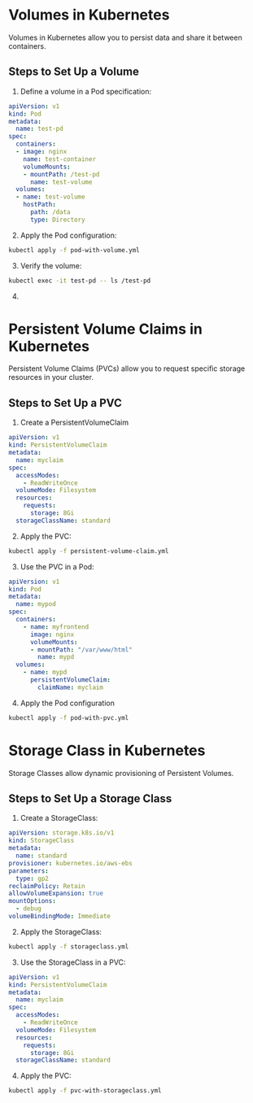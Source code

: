 # Volumes in Kubernetes

Volumes in Kubernetes allow you to persist data and share it between containers.

## Steps to Set Up a Volume

1. Define a volume in a Pod specification:

```yaml
apiVersion: v1
kind: Pod
metadata:
  name: test-pd
spec:
  containers:
  - image: nginx
    name: test-container
    volumeMounts:
    - mountPath: /test-pd
      name: test-volume
  volumes:
  - name: test-volume
    hostPath:
      path: /data
      type: Directory
```

2. Apply the Pod configuration:

```bash
kubectl apply -f pod-with-volume.yml
```

3. Verify the volume:

```bash
kubectl exec -it test-pd -- ls /test-pd
```

4. 

# Persistent Volume Claims in Kubernetes

Persistent Volume Claims (PVCs) allow you to request specific storage resources in your cluster.

## Steps to Set Up a PVC

1. Create a PersistentVolumeClaim

```yaml
apiVersion: v1
kind: PersistentVolumeClaim
metadata:
  name: myclaim
spec:
  accessModes:
    - ReadWriteOnce
  volumeMode: Filesystem
  resources:
    requests:
      storage: 8Gi
  storageClassName: standard
```

2. Apply the PVC:

```bash
kubectl apply -f persistent-volume-claim.yml
```

3. Use the PVC in a Pod:

```yaml
apiVersion: v1
kind: Pod
metadata:
  name: mypod
spec:
  containers:
    - name: myfrontend
      image: nginx
      volumeMounts:
      - mountPath: "/var/www/html"
        name: mypd
  volumes:
    - name: mypd
      persistentVolumeClaim:
        claimName: myclaim
```

4. Apply the Pod configuration

```bash
kubectl apply -f pod-with-pvc.yml
```

# Storage Class in Kubernetes

Storage Classes allow dynamic provisioning of Persistent Volumes.

## Steps to Set Up a Storage Class

1. Create a StorageClass:

```yaml
apiVersion: storage.k8s.io/v1
kind: StorageClass
metadata:
  name: standard
provisioner: kubernetes.io/aws-ebs
parameters:
  type: gp2
reclaimPolicy: Retain
allowVolumeExpansion: true
mountOptions:
  - debug
volumeBindingMode: Immediate
```

2. Apply the StorageClass:

```bash
kubectl apply -f storageclass.yml
```

3. Use the StorageClass in a PVC:

```yaml
apiVersion: v1
kind: PersistentVolumeClaim
metadata:
  name: myclaim
spec:
  accessModes:
    - ReadWriteOnce
  volumeMode: Filesystem
  resources:
    requests:
      storage: 8Gi
  storageClassName: standard
```

4. Apply the PVC:

```bash
kubectl apply -f pvc-with-storageclass.yml
```
